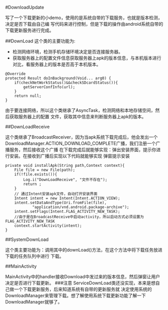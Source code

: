 #DownloadUpdate

写了一个下载更新的小demo，使用的是系统自带的下载服务，也就是版本检测，决定是否下载由自己编
写代码来进行控制，但是下载的操作由android系统自带的下载更新服务进行完成。

##DownLoad
这个类的主要功能为:

- 检测网络环境，检测手机存储环境决定是否连接服务器。
- 获取服务器上的配置文件信息获取服务器上apk的版本信息，与本机版本进行对比，看服务器上的版本是否高于本机版本。
<!-- lang:Java -->
	@Override
	protected Result doInBackground(Void... arg0) {
		if(checkNetWorkStatus()&&checkSDcardStatus()){
			getServerConfInfo(url);
		}
		return null;
	}
由于要连接网络，所以这个类继承了AsyncTask，检测网络和本地存储空间，然后获取服务器上的配置
文件，获取其中信息来判断服务器上apk的版本。

##DownLoadReceive

这个类继承了BroadcastReceiver，因为当apk系统下载完成后，他会发出一个DownloadManager.ACTION_DOWNLOAD_COMPLETE广播，我们注册一个广播服务，然后接收这个广播
在下载完成后就能够实现：弹出安装界面，提示你进行安装。在接收到广播后实现以下代码就能够实现
弹窗提示安装
<!-- lang:Java -->
	private void installApk(String path,Context context){
		File file = new File(path);
		if(!file.exists()){
			Log.i("DownLoadReceive", "文件不存在");
			return ;
		}
		// 通过Intent安装apk文件，自动打开安装界面
		Intent intent = new Intent(Intent.ACTION_VIEW);
		intent.setDataAndType(Uri.fromFile(file),
				"application/vnd.android.package-archive");
		intent.setFlags(Intent.FLAG_ACTIVITY_NEW_TASK);
		//由于是在BroadcastReceive中启动activity，所以启动方式必须设置为FLAG_ACTIVITY_NEW_TASK
		context.startActivity(intent);			
	}

##SystemDownLoad

这个类主要功能为：调用其中的downLoad()方法，在这个方法中将下载任务放进下载的任务队列中进行
下载。

##MainActivity

MainActivity中的handler接收Download中发过来的版本信息，然后弹窗让用户决定是否进行下载更新。
###注意
ServiceDownLoad类还没实现，本来是想自己做一个下载更新服务，后来知道系统有自带的更新服务就
决定使用系统的DownloadManager来管理下载。想了解使用系统下载更新功能了解一下DownloadManager就够了。


